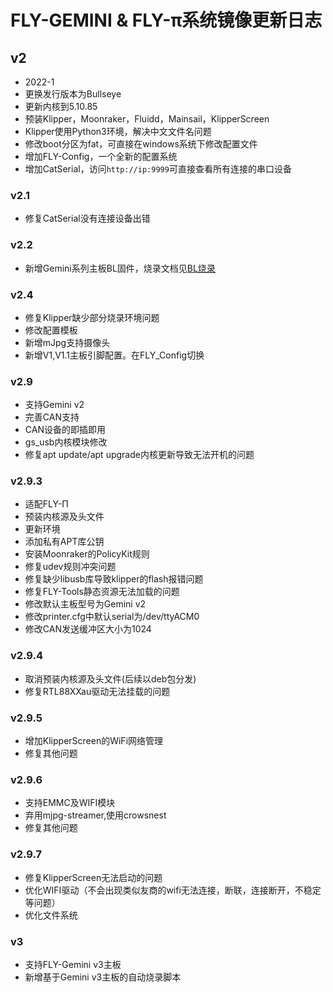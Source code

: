 # FLY-GEMINI & FLY-π系统镜像更新日志


## v2

* 2022-1
* 更换发行版本为Bullseye
* 更新内核到5.10.85
* 预装Klipper，Moonraker，Fluidd，Mainsail，KlipperScreen
* Klipper使用Python3环境，解决中文文件名问题
* 修改boot分区为fat，可直接在windows系统下修改配置文件
* 增加FLY-Config，一个全新的配置系统
* 增加CatSerial，访问```http://ip:9999```可直接查看所有连接的串口设备

### v2.1

* 修复CatSerial没有连接设备出错

### v2.2

* 新增Gemini系列主板BL固件，烧录文档见[BL烧录](/advanced/flashbl.md)

### v2.4

* 修复Klipper缺少部分烧录环境问题
* 修改配置模板
* 新增mJpg支持摄像头
* 新增V1,V1.1主板引脚配置。在FLY_Config切换

### v2.9

* 支持Gemini v2
* 完善CAN支持
* CAN设备的即插即用
* gs_usb内核模块修改
* 修复apt update/apt upgrade内核更新导致无法开机的问题

### v2.9.3

* 适配FLY-Π
* 预装内核源及头文件
* 更新环境
* 添加私有APT库公钥
* 安装Moonraker的PolicyKit规则
* 修复udev规则冲突问题
* 修复缺少libusb库导致klipper的flash报错问题
* 修复FLY-Tools静态资源无法加载的问题
* 修改默认主板型号为Gemini v2
* 修改printer.cfg中默认serial为/dev/ttyACM0
* 修改CAN发送缓冲区大小为1024

### v2.9.4

* 取消预装内核源及头文件(后续以deb包分发)
* 修复RTL88XXau驱动无法挂载的问题

### v2.9.5

* 增加KlipperScreen的WiFi网络管理
* 修复其他问题

### v2.9.6

* 支持EMMC及WIFI模块
* 弃用mjpg-streamer,使用crowsnest
* 修复其他问题

### v2.9.7

* 修复KlipperScreen无法启动的问题
* 优化WIFI驱动（不会出现类似友商的wifi无法连接，断联，连接断开，不稳定等问题）
* 优化文件系统

### v3

* 支持FLY-Gemini v3主板
* 新增基于Gemini v3主板的自动烧录脚本